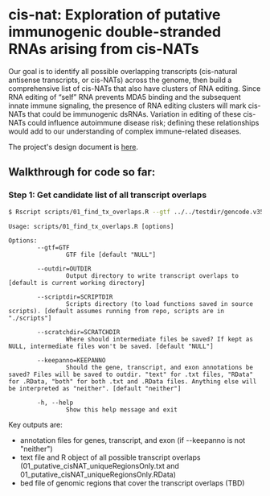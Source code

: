 # cis-nat: Exploration of putative immunogenic double-stranded RNAs arising from cis-NATs #

Our goal is to identify all possible overlapping transcripts (cis-natural antisense transcripts, or cis-NATs) across the genome, then build a comprehensive list of cis-NATs that also have clusters of RNA editing. Since RNA editing of “self” RNA prevents MDA5 binding and the subsequent innate immune signaling, the presence of RNA editing clusters will mark cis-NATs that could be immunogenic dsRNAs. Variation in editing of these cis-NATs could influence autoimmune disease risk; defining these relationships would add to our understanding of complex immune-related diseases.

The project's design document is [here](https://github.com/odegoede/cis-nat/blob/main/design.md).

## Walkthrough for code so far:

### Step 1: Get candidate list of all transcript overlaps

```sh
$ Rscript scripts/01_find_tx_overlaps.R --gtf ../../testdir/gencode.v35.annotation.gtf.gz --outdir test_out --scriptdir scripts
```

```
Usage: scripts/01_find_tx_overlaps.R [options]

Options:
        --gtf=GTF
                GTF file [default "NULL"]

        --outdir=OUTDIR
                Output directory to write transcript overlaps to [default is current working directory]

        --scriptdir=SCRIPTDIR
                Scripts directory (to load functions saved in source scripts). [default assumes running from repo, scripts are in "./scripts"]

        --scratchdir=SCRATCHDIR
                Where should intermediate files be saved? If kept as NULL, intermediate files won't be saved. [default "NULL"]

        --keepanno=KEEPANNO
                Should the gene, transcript, and exon annotations be saved? Files will be saved to outdir. "text" for .txt files, "RData" for .RData, "both" for both .txt and .RData files. Anything else will be interpreted as "neither". [default "neither"]

        -h, --help
                Show this help message and exit
```

Key outputs are:
- annotation files for genes, transcript, and exon (if --keepanno is not "neither")
- text file and R object of all possible transcript overlaps (01_putative_cisNAT_uniqueRegionsOnly.txt and 01_putative_cisNAT_uniqueRegionsOnly.RData)
- bed file of genomic regions that cover the transcript overlaps (TBD)

